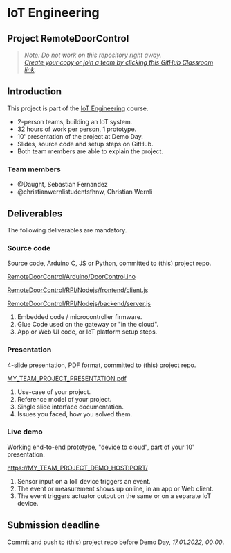# IoT Engineering
## Project RemoteDoorControl

> *Note: Do not work on this repository right away.*<br/>
> *[Create your copy or join a team by clicking this GitHub Classroom link](https://classroom.github.com/a/yaT6h80x).*

## Introduction
This project is part of the [IoT Engineering](../../../fhnw-iot) course.

* 2-person teams, building an IoT system.
* 32 hours of work per person, 1 prototype.
* 10' presentation of the project at Demo Day.
* Slides, source code and setup steps on GitHub.
* Both team members are able to explain the project.

### Team members
* @Daught, Sebastian Fernandez
* @christianwernlistudentsfhnw, Christian Wernli

## Deliverables
The following deliverables are mandatory.

### Source code
Source code, Arduino C, JS or Python, committed to (this) project repo.

[RemoteDoorControl/Arduino/DoorControl.ino](RemoteDoorControl/Arduino/DoorControl.ino)

[RemoteDoorControl/RPI/Nodejs/frontend/client.js](RemoteDoorControl/RPI/Nodejs/frontend/client.js)

[RemoteDoorControl/RPI/Nodejs/backend/server.js](RemoteDoorControl/RPI/Nodejs/backend/server.js)

1) Embedded code / microcontroller firmware.
2) Glue Code used on the gateway or "in the cloud".
3) App or Web UI code, or IoT platform setup steps.

### Presentation
4-slide presentation, PDF format, committed to (this) project repo.

[MY_TEAM_PROJECT_PRESENTATION.pdf](MY_TEAM_PROJECT_PRESENTATION.pdf)

1) Use-case of your project.
2) Reference model of your project.
3) Single slide interface documentation.
4) Issues you faced, how you solved them.

### Live demo
Working end-to-end prototype, "device to cloud", part of your 10' presentation.

[https://MY_TEAM_PROJECT_DEMO_HOST:PORT/](https://MY_TEAM_PROJECT_DEMO_HOST:PORT/)

1) Sensor input on a IoT device triggers an event.
2) The event or measurement shows up online, in an app or Web client.
3) The event triggers actuator output on the same or on a separate IoT device.

## Submission deadline
Commit and push to (this) project repo before Demo Day, _17.01.2022, 00:00_.
